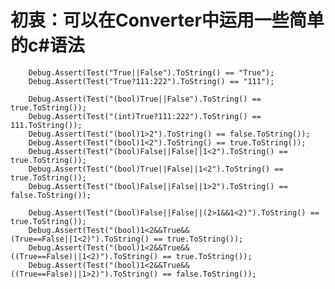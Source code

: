 # 初衷：可以在Converter中运用一些简单的c#语法

		Debug.Assert(Test("True||False").ToString() == "True");
		Debug.Assert(Test("True?111:222").ToString() == "111");

		Debug.Assert(Test("(bool)True||False").ToString() == true.ToString());
		Debug.Assert(Test("(int)True?111:222").ToString() == 111.ToString());
		Debug.Assert(Test("(bool)1>2").ToString() == false.ToString());
		Debug.Assert(Test("(bool)1<2").ToString() == true.ToString());
		Debug.Assert(Test("(bool)False||False||1<2").ToString() == true.ToString());
		Debug.Assert(Test("(bool)True||False||1<2").ToString() == true.ToString());
		Debug.Assert(Test("(bool)False||False||1>2").ToString() == false.ToString());

		Debug.Assert(Test("(bool)False||False||(2>1&&1<2)").ToString() == true.ToString());
		Debug.Assert(Test("(bool)1<2&&True&&(True==False||1<2)").ToString() == true.ToString());
		Debug.Assert(Test("(bool)1<2&&True&&((True==False)||1<2)").ToString() == true.ToString());
		Debug.Assert(Test("(bool)1<2&&True&&((True==False)||1>2)").ToString() == false.ToString());
       
       
       
       

       
       
       
       
       
       

       
       
       
       
       
       
       

       
       
       
       
	   
       

       
       
       
       
       
       
       

       
       
       
       
       
       

       
       
       
       
       
       
       

       
       
       
       
       
       

       
       
       
       
       
       
       

       
       
       
       
       
       

       
       
       
       
       
       
       

       
       
       
       
       
       

       
       
       
       
       
       
       

       
       
       
       
       
       

       
       
       
       
       
       
       

       
       
       
       
       
       

       
       
       
       
       
       
       

       
       
       
       
